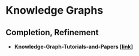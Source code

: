 # Knowledge Graphs

## Completion, Refinement
* __Knowledge-Graph-Tutorials-and-Papers [[link]](https://github.com/heathersherry/Knowledge-Graph-Tutorials-and-Papers.md)__
